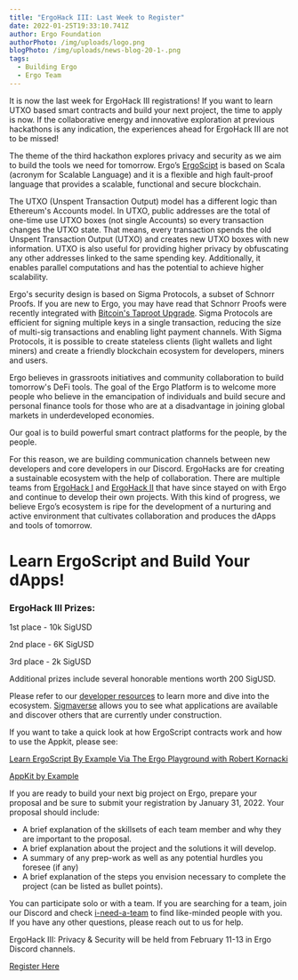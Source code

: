 ```yaml
---
title: "ErgoHack III: Last Week to Register"
date: 2022-01-25T19:33:10.741Z
author: Ergo Foundation
authorPhoto: /img/uploads/logo.png
blogPhoto: /img/uploads/news-blog-20-1-.png
tags:
  - Building Ergo
  - Ergo Team
---
```

<!--StartFragment-->



It is now the last week for ErgoHack III registrations! If you want to learn UTXO based smart contracts and build your next project, the time to apply is now. If the collaborative energy and innovative exploration at previous hackathons is any indication, the experiences ahead for ErgoHack III are not to be missed!



The theme of the third hackathon explores privacy and security as we aim to build the tools we need for tomorrow. Ergo’s [ErgoScipt](https://ergoplatform.org/docs/ErgoScript.pdf) is based on Scala (acronym for Scalable Language) and it is a flexible and high fault-proof language that provides a scalable, functional and secure blockchain.



The UTXO (Unspent Transaction Output) model has a different logic than Ethereum's Accounts model. In UTXO, public addresses are the total of one-time use UTXO boxes (not single Accounts) so every transaction changes the UTXO state. That means, every transaction spends the old Unspent Transaction Output (UTXO) and creates new UTXO boxes with new information. UTXO is also useful for providing higher privacy by obfuscating any other addresses linked to the same spending key. Additionally, it enables parallel computations and has the potential to achieve higher scalability.



Ergo's security design is based on Sigma Protocols, a subset of Schnorr Proofs. If you are new to Ergo, you may have read that Schnorr Proofs were recently integrated with [Bitcoin's Taproot Upgrade](https://ergoplatform.org/en/blog/2021-11-17-bitcoin-taproot-upgrade-and-ergos-sigma-protocols/). Sigma Protocols are efficient for signing multiple keys in a single transaction, reducing the size of multi-sig transactions and enabling light payment channels. With Sigma Protocols, it is possible to create stateless clients (light wallets and light miners) and create a friendly blockchain ecosystem for developers, miners and users.



Ergo believes in grassroots initiatives and community collaboration to build tomorrow's DeFi tools. The goal of the Ergo Platform is to welcome more people who believe in the emancipation of individuals and build secure and personal finance tools for those who are at a disadvantage in joining global markets in underdeveloped economies.



Our goal is to build powerful smart contract platforms for the people, by the people.



For this reason, we are building communication channels between new developers and core developers in our Discord. ErgoHacks are for creating a sustainable ecosystem with the help of collaboration. There are multiple teams from [ErgoHack I](https://curiaregiscrypto.medium.com/ergohack-results-f7d72711a9db) and [ErgoHack II](https://ergoplatform.org/en/blog/2021-10-21-ergohack-ii-results/) that have since stayed on with Ergo and continue to develop their own projects. With this kind of progress, we believe Ergo’s ecosystem is ripe for the development of a nurturing and active environment that cultivates collaboration and produces the dApps and tools of tomorrow.

# Learn ErgoScript and Build Your dApps!

### ErgoHack III Prizes:

1st place - 10k SigUSD

2nd place - 6K SigUSD

3rd place - 2k SigUSD 

Additional prizes include several honorable mentions worth 200 SigUSD.



Please refer to our [developer resources](https://ergohack.io/resources/) to learn more and dive into the ecosystem. [Sigmaverse](https://bit.ly/3kRCqpo) allows you to see what applications are available and discover others that are currently under construction.



If you want to take a quick look at how ErgoScript contracts work and how to use the Appkit, please see:



[Learn ErgoScript By Example Via The Ergo Playground with Robert Kornacki](https://www.youtube.com/watch?v=8l2v1asHgyA&t=648s)

[AppKit by Example](https://www.youtube.com/watch?v=Md5s-XV6-Hs&t=61s)



If you are ready to build your next big project on Ergo, prepare your proposal and be sure to submit your registration by January 31, 2022. Your proposal should include:



* A brief explanation of the skillsets of each team member and why they are important to the proposal.
* A brief explanation about the project and the solutions it will develop.
* A summary of any prep-work as well as any potential hurdles you foresee (if any)
* A brief explanation of the steps you envision necessary to complete the project (can be listed as bullet points).



You can participate solo or with a team. If you are searching for a team, join our Discord and check [i-need-a-team](https://discord.com/channels/668903786361651200/852478885744345118) to find like-minded people with you. If you have any other questions, please reach out to us for help.



ErgoHack III: Privacy & Security will be held from February 11-13 in Ergo Discord channels.



[Register Here](https://q9fwzopidh8.typeform.com/to/oVAR4zvy?typeform-source=ergoplatform.org)



<!--EndFragment-->